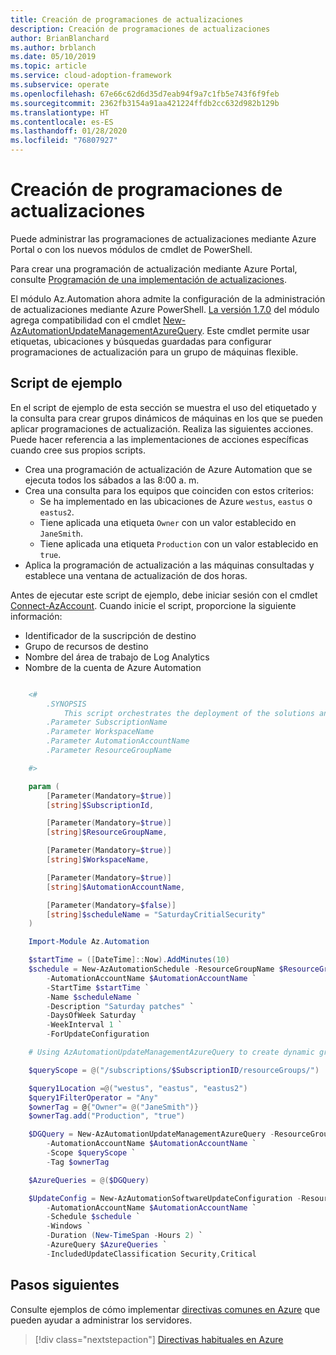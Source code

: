 ```yaml
---
title: Creación de programaciones de actualizaciones
description: Creación de programaciones de actualizaciones
author: BrianBlanchard
ms.author: brblanch
ms.date: 05/10/2019
ms.topic: article
ms.service: cloud-adoption-framework
ms.subservice: operate
ms.openlocfilehash: 67e66c62d6d35d7eab94f9a7c1fb5e743f6f9feb
ms.sourcegitcommit: 2362fb3154a91aa421224ffdb2cc632d982b129b
ms.translationtype: HT
ms.contentlocale: es-ES
ms.lasthandoff: 01/28/2020
ms.locfileid: "76807927"
---
```

# <a name="create-update-schedules"></a>Creación de programaciones de actualizaciones

Puede administrar las programaciones de actualizaciones mediante Azure Portal o con los nuevos módulos de cmdlet de PowerShell.

Para crear una programación de actualización mediante Azure Portal, consulte [Programación de una implementación de actualizaciones](https://docs.microsoft.com/azure/automation/automation-tutorial-update-management#schedule-an-update-deployment).

El módulo Az.Automation ahora admite la configuración de la administración de actualizaciones mediante Azure PowerShell. [La versión 1.7.0](https://www.powershellgallery.com/packages/Az/1.7.0) del módulo agrega compatibilidad con el cmdlet [New-AzAutomationUpdateManagementAzureQuery](https://docs.microsoft.com/powershell/module/az.automation/new-azautomationupdatemanagementazurequery?view=azps-1.7.0). Este cmdlet permite usar etiquetas, ubicaciones y búsquedas guardadas para configurar programaciones de actualización para un grupo de máquinas flexible.

## <a name="example-script"></a>Script de ejemplo

En el script de ejemplo de esta sección se muestra el uso del etiquetado y la consulta para crear grupos dinámicos de máquinas en los que se pueden aplicar programaciones de actualización. Realiza las siguientes acciones. Puede hacer referencia a las implementaciones de acciones específicas cuando cree sus propios scripts.

- Crea una programación de actualización de Azure Automation que se ejecuta todos los sábados a las 8:00 a. m.
- Crea una consulta para los equipos que coinciden con estos criterios:
  - Se ha implementado en las ubicaciones de Azure `westus`, `eastus` o `eastus2`.
  - Tiene aplicada una etiqueta `Owner` con un valor establecido en `JaneSmith`.
  - Tiene aplicada una etiqueta `Production` con un valor establecido en `true`.
- Aplica la programación de actualización a las máquinas consultadas y establece una ventana de actualización de dos horas.

Antes de ejecutar este script de ejemplo, debe iniciar sesión con el cmdlet [Connect-AzAccount](https://docs.microsoft.com/powershell/module/az.accounts/connect-azaccount?view=azps-2.1.0). Cuando inicie el script, proporcione la siguiente información:

- Identificador de la suscripción de destino
- Grupo de recursos de destino
- Nombre del área de trabajo de Log Analytics
- Nombre de la cuenta de Azure Automation

```powershell

    <#
        .SYNOPSIS
            This script orchestrates the deployment of the solutions and the agents.
        .Parameter SubscriptionName
        .Parameter WorkspaceName
        .Parameter AutomationAccountName
        .Parameter ResourceGroupName

    #>

    param (
        [Parameter(Mandatory=$true)]
        [string]$SubscriptionId,

        [Parameter(Mandatory=$true)]
        [string]$ResourceGroupName,

        [Parameter(Mandatory=$true)]
        [string]$WorkspaceName,

        [Parameter(Mandatory=$true)]
        [string]$AutomationAccountName,

        [Parameter(Mandatory=$false)]
        [string]$scheduleName = "SaturdayCritialSecurity"
    )

    Import-Module Az.Automation

    $startTime = ([DateTime]::Now).AddMinutes(10)
    $schedule = New-AzAutomationSchedule -ResourceGroupName $ResourceGroupName `
        -AutomationAccountName $AutomationAccountName `
        -StartTime $startTime `
        -Name $scheduleName `
        -Description "Saturday patches" `
        -DaysOfWeek Saturday `
        -WeekInterval 1 `
        -ForUpdateConfiguration

    # Using AzAutomationUpdateManagementAzureQuery to create dynamic groups.

    $queryScope = @("/subscriptions/$SubscriptionID/resourceGroups/")

    $query1Location =@("westus", "eastus", "eastus2")
    $query1FilterOperator = "Any"
    $ownerTag = @{"Owner"= @("JaneSmith")}
    $ownerTag.add("Production", "true")

    $DGQuery = New-AzAutomationUpdateManagementAzureQuery -ResourceGroupName $ResourceGroupName `
        -AutomationAccountName $AutomationAccountName `
        -Scope $queryScope `
        -Tag $ownerTag

    $AzureQueries = @($DGQuery)

    $UpdateConfig = New-AzAutomationSoftwareUpdateConfiguration -ResourceGroupName $ResourceGroupName `
        -AutomationAccountName $AutomationAccountName `
        -Schedule $schedule `
        -Windows `
        -Duration (New-TimeSpan -Hours 2) `
        -AzureQuery $AzureQueries `
        -IncludedUpdateClassification Security,Critical
```

## <a name="next-steps"></a>Pasos siguientes

Consulte ejemplos de cómo implementar [directivas comunes en Azure](./common-policies.md) que pueden ayudar a administrar los servidores.

> [!div class="nextstepaction"]
> [Directivas habituales en Azure](./common-policies.md)
